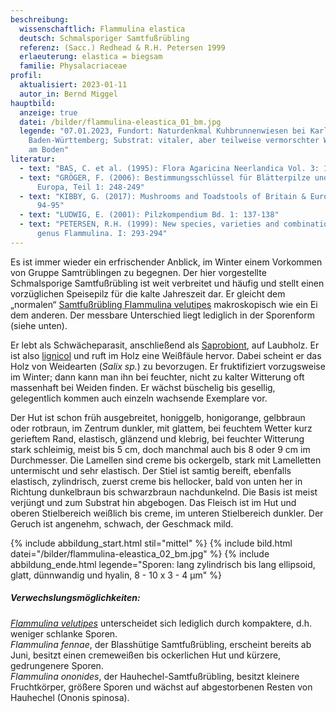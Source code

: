 ```yaml
---
beschreibung:
  wissenschaftlich: Flammulina elastica
  deutsch: Schmalsporiger Samtfußrübling
  referenz: (Sacc.) Redhead & R.H. Petersen 1999
  erlaeuterung: elastica = biegsam
  familie: Physalacriaceae
profil:
  aktualisiert: 2023-01-11
  autor_in: Bernd Miggel
hauptbild:
  anzeige: true
  datei: /bilder/flammulina-eleastica_01_bm.jpg
  legende: "07.01.2023, Fundort: Naturdenkmal Kuhbrunnenwiesen bei Karlsbad,
    Baden-Württemberg; Substrat: vitaler, aber teilweise vermorschter Weidenast
    am Boden"
literatur:
  - text: "BAS, C. et al. (1995): Flora Agaricina Neerlandica Vol. 3: 172-173"
  - text: "GRÖGER, F. (2006): Bestimmungsschlüssel für Blätterpilze und Röhrlinge in
      Europa, Teil 1: 248-249"
  - text: "KIBBY, G. (2017): Mushrooms and Toadstools of Britain & Europe Vol. 1:
      94-95"
  - text: "LUDWIG, E. (2001): Pilzkompendium Bd. 1: 137-138"
  - text: "PETERSEN, R.H. (1999): New species, varieties and combinations in the
      genus Flammulina. I: 293-294"
---
```

Es ist immer wieder ein erfrischender Anblick, im Winter einem Vorkommen von Gruppe Samtrüblingen zu begegnen. Der hier vorgestellte Schmalsporige Samtfußrübling ist weit verbreitet und häufig und stellt einen vorzüglichen Speisepilz für die kalte Jahreszeit dar. Er gleicht dem „normalen“ [Samtfußrübling Flammulina velutipes](/pilze/flammulina-velutipes-samtfußrübling) makroskopisch wie ein Ei dem anderen. Der messbare Unterschied liegt lediglich in der Sporenform (siehe unten). 

Er lebt als Schwächeparasit, anschließend als [Saprobiont](Saprobiont "Glossar"), auf Laubholz. Er ist also [lignicol](lignicol "Glossar") und ruft im Holz eine Weißfäule hervor. Dabei scheint er das Holz von Weidearten (*Salix sp.*) zu bevorzugen. Er fruktifiziert vorzugsweise im Winter; dann kann man ihn bei feuchter, nicht zu kalter Witterung oft massenhaft bei Weiden finden. Er wächst büschelig bis gesellig, gelegentlich kommen auch einzeln wachsende Exemplare vor.

Der Hut ist schon früh ausgebreitet, honiggelb, honigorange, gelbbraun oder rotbraun, im Zentrum dunkler, mit glattem, bei feuchtem Wetter kurz gerieftem Rand, elastisch, glänzend und klebrig, bei feuchter Witterung stark schleimig, meist bis 5 cm, doch manchmal auch bis 8 oder 9 cm im Durchmesser. Die Lamellen sind creme bis ockergelb, stark mit Lamelletten untermischt und sehr elastisch. Der Stiel ist samtig bereift, ebenfalls elastisch, zylindrisch, zuerst creme bis hellocker, bald von unten her in Richtung dunkelbraun bis schwarzbraun nachdunkelnd. Die Basis ist meist verjüngt und zum Substrat hin abgebogen. Das Fleisch ist im Hut und oberen Stielbereich weißlich bis creme, im unteren Stielbereich dunkler. Der Geruch ist angenehm, schwach, der Geschmack mild.

{% include abbildung_start.html stil="mittel" %}
{% include bild.html datei="/bilder/flammulina-eleastica_02_bm.jpg" %}
{% include abbildung_ende.html legende="Sporen: lang zylindrisch bis lang ellipsoid, glatt, dünnwandig und hyalin, 8 - 10 x 3 - 4 µm" %}

##### Verwechslungsmöglichkeiten:

*[Flammulina velutipes](/pilze/flammulina-velutipes-samtfußrübling)* unterscheidet sich lediglich durch kompaktere, d.h. weniger schlanke Sporen.\
*Flammulina fennae*, der Blasshütige Samtfußrübling, erscheint bereits ab Juni, besitzt einen cremeweißen bis ockerlichen Hut und kürzere, gedrungenere Sporen.\
*Flammulina ononides*, der Hauhechel-Samtfußrübling, besitzt kleinere Fruchtkörper, größere Sporen und wächst auf abgestorbenen Resten von Hauhechel (Ononis spinosa).